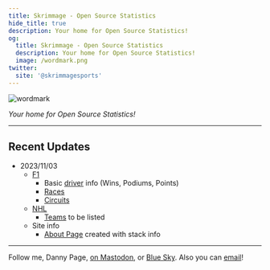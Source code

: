 ```yaml
---
title: Skrimmage - Open Source Statistics
hide_title: true
description: Your home for Open Source Statistics! 
og:
  title: Skrimmage - Open Source Statistics
  description: Your home for Open Source Statistics!
  image: /wordmark.png
twitter:
  site: '@skrimmagesports'
---
```


![wordmark](/wordmark.png)

*Your home for Open Source Statistics!*

---

## Recent Updates

- 2023/11/03
  - [F1](/F1)
    - Basic [driver](/F1/drivers) info (Wins, Podiums, Points)
    - [Races](/F1/races)
    - [Circuits](/F1/circuits)
  - [NHL](/NHL)
    - [Teams](/NHL/teams) to be listed
  - Site info
    - [About Page](/about) created with stack info

---

Follow me, Danny Page, [on Mastodon](https://mastodon.skrimmage.com/@danny), or [Blue Sky](https://bsky.app/profile/danny.page). Also you can [email](mailto:danny@skrimmage.com)!